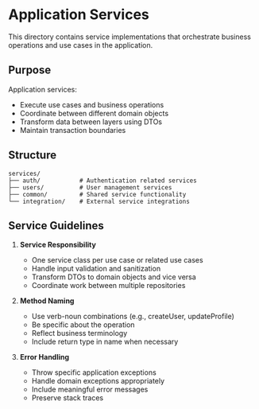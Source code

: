 # Application Services

This directory contains service implementations that orchestrate business operations and use cases in the application.

## Purpose

Application services:
- Execute use cases and business operations
- Coordinate between different domain objects
- Transform data between layers using DTOs
- Maintain transaction boundaries

## Structure

```
services/
├── auth/           # Authentication related services
├── users/          # User management services
├── common/         # Shared service functionality
└── integration/    # External service integrations
```

## Service Guidelines

1. **Service Responsibility**
    - One service class per use case or related use cases
    - Handle input validation and sanitization
    - Transform DTOs to domain objects and vice versa
    - Coordinate work between multiple repositories

2. **Method Naming**
    - Use verb-noun combinations (e.g., createUser, updateProfile)
    - Be specific about the operation
    - Reflect business terminology
    - Include return type in name when necessary

3. **Error Handling**
    - Throw specific application exceptions
    - Handle domain exceptions appropriately
    - Include meaningful error messages
    - Preserve stack traces